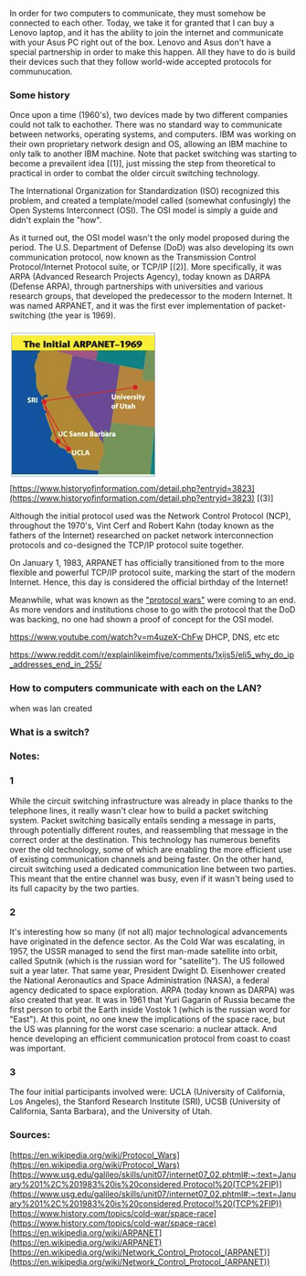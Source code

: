 In order for two computers to communicate, they  must somehow be connected to each other. Today, we take it for granted that I can buy a Lenovo laptop, and it has the ability to join the internet and communicate with your Asus PC right out of the box. Lenovo and Asus don't have a special partnership in order to make this happen. All they have to do is build their devices such that they follow world-wide accepted protocols for communucation.

### Some history

Once upon a time (1960's), two devices made by two different companies could not talk to eachother. There was no standard way to communicate between networks, operating systems, and computers. IBM was working on their own proprietary network design and OS, allowing an IBM machine to only talk to another IBM machine. Note that packet switching was starting to become a prevailent idea [(1)], just missing the step from theoretical to practical in order to combat the older circuit switching technology.

The International Organization for Standardization (ISO) recognized this problem, and created a template/model called (somewhat confusingly) the Open Systems Interconnect (OSI). The OSI model is simply a guide and didn't explain the "how". 

As it turned out, the OSI model wasn't the only model proposed during the period. The U.S. Department of Defense (DoD) was also developing its own communication protocol, now known as the Transmission Control Protocol/Internet Protocol suite, or TCP/IP [(2)]. More specifically, it was ARPA (Advanced Research Projects Agency), today known as DARPA (Defense ARPA), through partnerships with universities and various research groups, that developed the predecessor to the modern Internet. It was named ARPANET, and it was the first ever implementation of packet-switching (the year is 1969). 

![Four intial participants](..\images\arpanet.png)
[https://www.historyofinformation.com/detail.php?entryid=3823](https://www.historyofinformation.com/detail.php?entryid=3823) [(3)]

Although the initial protocol used was the Network Control Protocol (NCP), throughout the 1970's, Vint Cerf and Robert Kahn (today known as the fathers of the Internet) researched on packet network interconnection protocols and co-designed the TCP/IP protocol suite together. 

On January 1, 1983, ARPANET has officially transitioned from to the more flexible and powerful TCP/IP protocol suite, marking the start of the modern Internet. Hence, this day is considered the official birthday of the Internet! 

Meanwhile, what was known as the ["protocol wars"](https://en.wikipedia.org/wiki/Protocol_Wars) were coming to an end. As more vendors and institutions chose to go with the protocol that the DoD was backing, no one had shown a proof of concept for the OSI model. 









https://www.youtube.com/watch?v=m4uzeX-ChFw
DHCP, DNS, etc etc

https://www.reddit.com/r/explainlikeimfive/comments/1xijs5/eli5_why_do_ip_addresses_end_in_255/





### How to computers communicate with each on the LAN?
when was lan created
### What is a switch?


### Notes:

### 1 
While the circuit switching infrastructure was already in place thanks to the telephone lines,  it really wasn't clear how to build a packet switching system. Packet switching basically entails sending a message in parts, through potentially different routes, and reassembling that message in the correct order at the destination. This technology has numerous benefits over the old technology, some of which are enabling the more efficient use of existing communication channels and being faster. On the other hand, circuit switching used a dedicated communication line between two parties. This meant that the entire channel was busy, even if it wasn't being used to its full capacity by the two parties.

### 2
It's interesting how so many (if not all) major technological advancements have originated in the defence sector. As the Cold War was escalating, in 1957, the USSR managed to send the first man-made satellite into orbit, called Sputnik (which is the russian word for "satellite"). The US followed suit a year later. That same year, President Dwight D. Eisenhower created the National Aeronautics and Space Administration (NASA), a federal agency dedicated to space exploration. ARPA (today known as DARPA) was also created that year. It was in 1961 that Yuri Gagarin of Russia became the first person to orbit the Earth inside Vostok 1 (which is the russian word for "East"). At this point, no one knew the implications of the space race, but the US was planning for the worst case scenario: a nuclear attack. And hence developing an efficient communication protocol from coast to coast was important. 

### 3
The four initial participants involved were: UCLA (University of California, Los Angeles), the Stanford Research Institute (SRI), UCSB (University of California, Santa Barbara), and the University of Utah.


### Sources:
[https://en.wikipedia.org/wiki/Protocol_Wars](https://en.wikipedia.org/wiki/Protocol_Wars)
[https://www.usg.edu/galileo/skills/unit07/internet07_02.phtml#:~:text=January%201%2C%201983%20is%20considered,Protocol%20(TCP%2FIP)](https://www.usg.edu/galileo/skills/unit07/internet07_02.phtml#:~:text=January%201%2C%201983%20is%20considered,Protocol%20(TCP%2FIP))
[https://www.history.com/topics/cold-war/space-race](https://www.history.com/topics/cold-war/space-race)
[https://en.wikipedia.org/wiki/ARPANET](https://en.wikipedia.org/wiki/ARPANET)
[https://en.wikipedia.org/wiki/Network_Control_Protocol_(ARPANET)](https://en.wikipedia.org/wiki/Network_Control_Protocol_(ARPANET))




